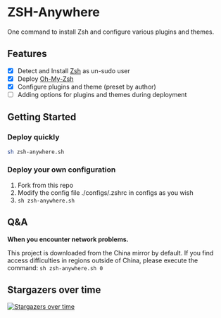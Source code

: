 # ZSH-Anywhere
One command to install Zsh and configure various plugins and themes.

## Features
- [x] Detect and Install [Zsh](https://www.zsh.org/) as un-sudo user
- [x] Deploy [Oh-My-Zsh](https://github.com/ohmyzsh/ohmyzsh)
- [x] Configure plugins and theme (preset by author)
- [ ] Adding options for plugins and themes during deployment

## Getting Started

### Deploy quickly
```bash
sh zsh-anywhere.sh
```

### Deploy your own configuration
1. Fork from this repo
2. Modify the config file ./configs/.zshrc in configs as you wish
3. `sh zsh-anywhere.sh`


## Q&A
__When you encounter network problems.__

This project is downloaded from the China mirror by default. If you find access difficulties in regions outside of China, please execute the command: `sh zsh-anywhere.sh 0 `


## Stargazers over time

[![Stargazers over time](https://starchart.cc/oliverck/zsh-anywhere.svg)](https://starchart.cc/oliverck/zsh-anywhere)
